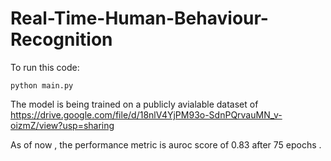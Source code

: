 # Real-Time-Human-Behaviour-Recognition
To run this code:

```
python main.py
```

The model is being trained on a publicly avialable dataset of https://drive.google.com/file/d/18nlV4YjPM93o-SdnPQrvauMN_v-oizmZ/view?usp=sharing 

As of now , the performance metric is auroc score of 0.83 after 75 epochs .

